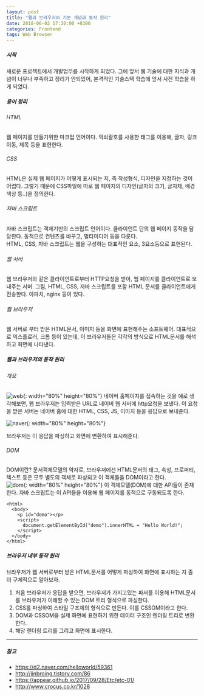 ```yaml
---
layout: post
title: "웹과 브라우저의 기본 개념과 동작 원리"
date: 2018-06-02 17:30:00 +0300
categories: Frontend
tags: Web Browser
---
```


##### 시작
새로운 프로젝트에서 개발업무를 시작하게 되었다. 그에 앞서 웹 기술에 대한 지식과 개념이 너무나 부족하고 정리가 안되있어, 본격적인 기술스택 학습에 앞서 사전 학습을 하게 되었다.

##### 용어 정리
###### HTML
웹 페이지를 만들기위한 마크업 언어이다. 꺽쇠괄호를 사용한 태그를 이용해, 글자, 링크이동, 제목 등을 표현한다.

###### CSS
HTML은 실제 웹 페이지가 어떻게 표시되는 지, 즉 작성형식, 디자인을 지정하는 것이 어렵다. 그렇기 때문에 CSS파일에 따로 웹 페이지의 디자인(글자의 크기, 글자체, 배경 색상 등..)을 정의한다.

###### 자바 스크립트
자바 스크립트는 객체기반의 스크립트 언어이다. 클라이언트 단의 웹 페이지 동작을 담당한다. 동적으로 컨텐츠를 바꾸고, 멀티미디어 등을 다룬다.  
HTML, CSS, 자바 스크립트는 웹을 구성하는 대표적인 요소, 3요소등으로 표현된다.

###### 웹 서버
웹 브라우저와 같은 클라이언트로부터 HTTP요청을 받아, 웹 페이지를 클라이언트로 보내주는 서버. 그림, HTML, CSS, 자바 스크립트를 포함 HTML 문서를 클라이언트에게 전송한다. 아파치, nginx 등이 있다.

###### 웹 브라우저
웹 서버로 부터 받은 HTML문서, 이미지 등을 화면에 표현해주는 소프트웨어. 대표적으로 익스플로러, 크롬 등이 있는데, 이 브라우저들은 각각의 방식으로 HTML문서를 해석하고 화면에 나타낸다.

##### 웹과 브라우저의 동작 원리
###### 개요
![web](../../../assets/postImages/website-diagram.jpg){: width="80%" height="80%"}
네이버 홈페이지를 접속하는 것을 예로 생각해보면, 웹 브라우저는 입력받은 URL로 네이버 웹 서버에 http요청을 보낸다. 이 요청을 받은 서버는 네이버 홈에 대한 HTML, CSS, JS, 이미지 등을 응답으로 보내준다.  

![naver](../../../assets/postImages/naver-screenshot.png){: width="80%" height="80%"}

브라우저는 이 응답을 파싱하고 화면에 변환하여 표시해준다.

###### DOM
DOM이란? 문서객체모델의 약자로, 브라우저에선 HTML문서의 태그, 속성, 프로퍼티, 텍스트 등은 모두 별도의 객체로 파싱되고 이 객체들을 DOM이라고 한다.  
![dom](../../../assets/postImages/dom.gif){: width="80%" height="80%"}
이 객체모델(DOM)에 대한 API들이 존재한다. 자바 스크립트는 이 API들을 이용해 웹 페이지를 동적으로 구동되도록 한다.  
```
<html>
  <body>
    <p id="demo"></p>
    <script>
      document.getElementById("demo").innerHTML = "Hello World!";
    </script>
  </body>
</html>
```

##### 브라우저 내부 동작 원리
브라우저가 웹 서버로부터 받은 HTML문서를 어떻게 파싱하여 화면에 표시하는 지 좀 더 구체적으로 알아보자.  
1. 처음 브라우저가 응답을 받으면, 브라우저가 가지고있는 파서를 이용해 HTML문서를 브라우저가 이해할 수 있는 DOM 트리 형식으로 파싱한다.
2. CSS를 파싱하여 스타일 구조체의 형식으로 만든다. 이를 CSSOM이라고 한다.
3. DOM과 CSSOM을 실제 화면에 표현하기 위한 데이터 구조인 렌더링 트리로 변환한다.
4. 해당 렌더링 트리를 그리고 화면에 표시한다.

------
##### 참고
- <https://d2.naver.com/helloworld/59361>
- <http://jinbroing.tistory.com/86>
- <https://appear.github.io/2017/09/28/Etc/etc-01/>
- <http://www.crocus.co.kr/1028>
